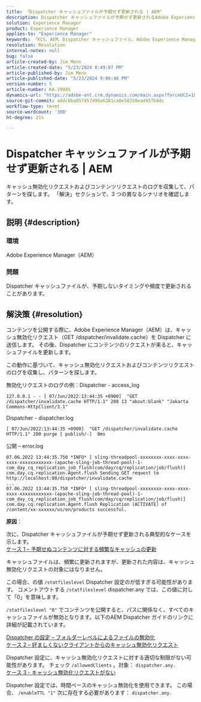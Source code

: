```yaml
---
title: 「Dispatcher キャッシュファイルが予期せず更新される | AEM"
description: Dispatcher キャッシュファイルが予期せず更新されるAdobe Experience Managerの問題を解決する方法を説明します。
solution: Experience Manager
product: Experience Manager
applies-to: "Experience Manager"
keywords: 「KCS、AEM、Dispatcher キャッシュファイル、Adobe Experience Manager、予期せず更新される、トラブルシューティング、dispatcher.any」
resolution: Resolution
internal-notes: null
bug: false
article-created-by: Jim Menn
article-created-date: "5/23/2024 8:49:07 PM"
article-published-by: Jim Menn
article-published-date: "5/23/2024 9:06:48 PM"
version-number: 5
article-number: KA-19985
dynamics-url: "https://adobe-ent.crm.dynamics.com/main.aspx?forceUCI=1&pagetype=entityrecord&etn=knowledgearticle&id=0baf35e1-4519-ef11-9f8a-6045bd006268"
source-git-commit: a8dc6ba857457d98a6381ca0e58328ead457b8dc
workflow-type: tm+mt
source-wordcount: '300'
ht-degree: 21%

---
```


# Dispatcher キャッシュファイルが予期せず更新される | AEM


キャッシュ無効化リクエストおよびコンテンツリクエストのログを収集して、パターンを探します。 「解決」セクションで、3 つの異なるシナリオを確認します。

## 説明 {#description}


### <b>環境</b>

Adobe Experience Manager（AEM）

### <b>問題</b>

Dispatcher キャッシュファイルが、予期しないタイミングや頻度で更新されることがあります。


## 解決策 {#resolution}


コンテンツを公開する際に、Adobe Experience Manager（AEM）は、キャッシュ無効化リクエスト（GET /dispatcher/invalidate.cache）を Dispatcher に送信します。 その後、Dispatcher にコンテンツのリクエストが来ると、キャッシュファイルを更新します。

この動作に基づいて、キャッシュ無効化リクエストおよびコンテンツリクエストのログを収集し、パターンを探します。

無効化リクエストのログの例：Dispatcher - access_log<br>

```
127.0.0.1 - - [ 07/Jun/2022:13:44:35 +0900]  "GET /dispatcher/invalidate.cache HTTP/1.1" 200 13 "about:blank" "Jakarta Commons-HttpClient/3.1"
```

Dispatcher - dispatcher.log<br>

```
[ 07/Jun/2022:13:44:35 +0900]  "GET /dispatcher/invalidate.cache HTTP/1.1" 200 purge [ publish/-]  0ms
```

公開 – error.log<br>

```
07.06.2022 13:44:35.750 *INFO* [ sling-threadpool-xxxxxxxx-xxxx-xxxx-xxxx-xxxxxxxxxxxx-(apache-sling-job-thread-pool)-1-com_day_cq_replication_job_flush(com/day/cq/replication/job/flush)]  com.day.cq.replication.Agent.flush Sending GET request to http://localhost:80/dispatcher/invalidate.cache
...
07.06.2022 13:44:35.758 *INFO* [ sling-threadpool-xxxxxxxx-xxxx-xxxx-xxxx-xxxxxxxxxxxx-(apache-sling-job-thread-pool)-1-com_day_cq_replication_job_flush(com/day/cq/replication/job/flush)]  com.day.cq.replication.Agent.flush Replication (ACTIVATE) of /content/xx-xxxxxx/us/en/products successful.
```




<b>原因</b>：

次に、Dispatcher キャッシュファイルが予期せず更新される典型的なケースを示します。
 <br>
<u>ケース 1 – 予期せぬコンテンツに対する頻繁なキャッシュの更新</u>

キャッシュファイルは、頻繁に更新されますが、更新された内容は、キャッシュ無効化リクエストの対象にはなりません。

この場合、の値 `/statfileslevel` Dispatcher 設定のが低すぎる可能性があります。 コメントアウトする `/statfileslevel` dispatcher.any では、この値に対して「0」を意味します。

`/statfileslevel "0"` でコンテンツを公開すると、パスに関係なく、すべてのキャッシュファイルが無効となります。以下のAEM Dispatcher ガイドのリンクに詳細が記載されています。

[Dispatcher の設定 – フォルダーレベルによるファイルの無効化](https://experienceleague.adobe.com/docs/experience-manager-dispatcher/using/configuring/dispatcher-configuration.html?lang=ja#invalidating-files-by-folder-level)
 <br>
<u>ケース 2 – 好ましくないクライアントからのキャッシュ無効化リクエスト</u>

Dispatcher 設定に、キャッシュ無効化リクエストに対する適切な制限がない可能性があります。 チェック `/allowedClients` 。対象： `dispatcher.any.`
 <br>
<u>ケース 3 - キャッシュ無効化リクエストがない</u>

Dispatcher 設定では、時間ベースのキャッシュ無効化を使用できます。 この場合、 `/enableTTL "1"` 次に存在する必要があります： `dispatcher.any.`
